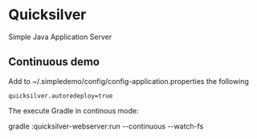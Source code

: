 # Quicksilver
Simple Java Application Server

## Continuous demo

Add to ~/.simpledemo/config/config-application.properties the following

```
quicksilver.autoredeploy=true
```

The execute Gradle in continous mode:

gradle :quicksilver-webserver:run --continuous --watch-fs

